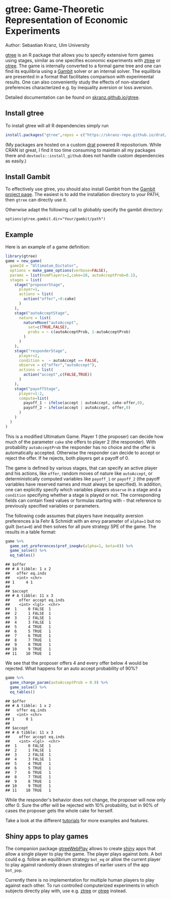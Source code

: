 # gtree: Game-Theoretic Representation of Economic Experiments

Author: Sebastian Kranz, Ulm University

[gtree](skranz.github.io/gtree) is an R package that allows you to specify extensive form games using stages, similar as one specifies economic experiments with [ztree](https://www.ztree.uzh.ch/en.html) or [otree](https://otree.readthedocs.io/en/latest/). The game is internally converted to a formal game tree and one can find its equilibria using a [Gambit](http://www.gambit-project.org/) solver or an internal solver. The equilibria are presented in a format that facilitates comparison with experimental results. One can also conveniently study the effects of non-standard preferences characterized e.g. by inequality aversion or loss aversion.

Detailed documentation can be found on [skranz.github.io/gtree](skranz.github.io/gtree).

## Install gtree

To install gtree will all R dependencies simply run
```r
install.packages("gtree",repos = c("https://skranz-repo.github.io/drat/",getOption("repos")))
```
(My packages are hosted on a custom [drat](https://cran.r-project.org/web/packages/drat/index.html) powered R repositorium. While CRAN ist great, I find it too time consuming to maintain all my packages there and `devtools::install_github` does not handle custom dependencies as easily.)

## Install Gambit

To effectively use gtree, you should also install Gambit from the [Gambit project page](http://www.gambit-project.org/). The easiest is to add the installation directory to your PATH, then `gtree` can directly use it.

Otherwise adapt the following call to globably specify the gambit directory:
```
options(gtree.gambit.dir="Your/gambit/path")
```

## Example

Here is an example of a game definition:

```r
library(gtree)
game = new_game(
  gameId = "Ultimatum_Dictator",
  options = make_game_options(verbose=FALSE),
  params = list(numPlayers=2,cake=10, autoAcceptProb=0.1),
  stages = list(
    stage("proposerStage",
      player=1,
      actions = list(
        action("offer",~0:cake)
      )
    ),
    stage("autoAcceptStage",
      nature = list(
        natureMove("autoAccept", 
          set=c(TRUE,FALSE),
          probs = ~ c(autoAcceptProb, 1-autoAcceptProb)
        )
      )  
    ),
    stage("responderStage",
      player=2,
      condition =  ~ autoAccept == FALSE,
      observe = c("offer","autoAccept"),
      actions = list(
        action("accept",c(FALSE,TRUE))
      )
    ),
    stage("payoffStage",
      player=1:2,
      compute=list(
        payoff_1 ~ ifelse(accept | autoAccept, cake-offer,0),
        payoff_2 ~ ifelse(accept | autoAccept, offer,0)
      )
    )
  )
)
```
This is a modified Ultimatum Game. Player 1 (the proposer) can decide how much of the parameter `cake` she offers to player 2 (the responder). With probability `autoAcceptProb` the responder has no choice and the offer is automatically accepted. Otherwise the responder can decide to accept or reject the offer. If he rejects, both players get a payoff of 0.

The game is defined by various stages, that can specify an active player and his actions, like `offer`, random moves of nature like `autoAccept`, or deterministically computed variables like `payoff_1` or `payoff_2` (the payoff variables have reserved names and must always be specified). In addition, one can explicitly specify which variables players `observe` in a stage and a `condition` specifying whether a stage is played or not. The corresponding fields can contain fixed values or formulas starting with `~` that reference to previously specified variables or parameters.

The following code assumes that players have inequality aversion preferences à la Fehr & Schmidt with an envy parameter of `alpha=1` but no guilt (`beta=0`) and then solves for all pure strategy SPE of the game. The results in a table format:


```r
game %>%
  game_set_preferences(pref_ineqAv(alpha=1, beta=0)) %>%
  game_solve() %>%
  eq_tables()
```

```
## $offer
## # A tibble: 1 x 2
##   offer eq.inds
##   <int> <chr>  
## 1     4 1      
## 
## $accept
## # A tibble: 11 x 3
##    offer accept eq.inds
##    <int> <lgl>  <chr>  
##  1     0 FALSE  1      
##  2     1 FALSE  1      
##  3     2 FALSE  1      
##  4     3 FALSE  1      
##  5     4 TRUE   1      
##  6     5 TRUE   1      
##  7     6 TRUE   1      
##  8     7 TRUE   1      
##  9     8 TRUE   1      
## 10     9 TRUE   1      
## 11    10 TRUE   1
```

We see that the proposer offers 4 and every offer below 4 would be rejected. What happens for an auto accept probability of 90%?


```r
game %>%
  game_change_param(autoAcceptProb = 0.9) %>%
  game_solve() %>%
  eq_tables()
```

```
## $offer
## # A tibble: 1 x 2
##   offer eq.inds
##   <int> <chr>  
## 1     0 1      
## 
## $accept
## # A tibble: 11 x 3
##    offer accept eq.inds
##    <int> <lgl>  <chr>  
##  1     0 FALSE  1      
##  2     1 FALSE  1      
##  3     2 FALSE  1      
##  4     3 FALSE  1      
##  5     4 TRUE   1      
##  6     5 TRUE   1      
##  7     6 TRUE   1      
##  8     7 TRUE   1      
##  9     8 TRUE   1      
## 10     9 TRUE   1      
## 11    10 TRUE   1
```

While the responder's behavior does not change, the proposer will now only offer 0. Sure the offer will be rejected with 10% probability, but in 90% of cases the proposer gets the whole cake for herself.

Take a look at the different [tutorials](https://skranz.github.io/gtree/articles/) for more examples and features.

## Shiny apps to play games

The companion package [gtreeWebPlay](https://github.com/skranz/gtreeWebPlay) allows to create [shiny](https://shiny.rstudio.com/) apps that allow a single player to play the game. The player plays against *bots*. A bot could e.g. follow an equilibrium strategy `bot_eq` or allow the current player to play against randomly drawn strategies of earlier users of the app `bot_pop`.

Currently there is no implementation for multiple human players to play against each other. To run controlled computerized experiments in which subjects directly play with, use e.g. [ztree](https://www.ztree.uzh.ch/en.html) or [otree](https://otree.readthedocs.io/en/latest/) instead.
